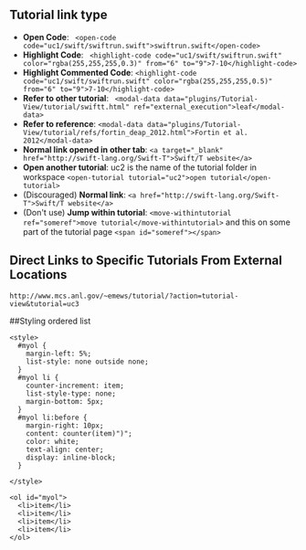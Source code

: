 ## Tutorial link type

- **Open Code**: ``` <open-code code="uc1/swift/swiftrun.swift">swiftrun.swift</open-code>```
- **Highlight Code**: ``` <highlight-code code="uc1/swift/swiftrun.swift" color="rgba(255,255,255,0.3)" from="6" to="9">7-10</highlight-code>```
- **Highlight Commented Code**: ```<highlight-code code="uc1/swift/swiftrun.swift" color="rgba(255,255,255,0.5)" from="6" to="9">7-10</highlight-code>```
- **Refer to other tutorial**: ``` <modal-data data="plugins/Tutorial-View/tutorial/swiftt.html" ref="external_execution">leaf</modal-data>```
- **Refer to reference**: ```<modal-data data="plugins/Tutorial-View/tutorial/refs/fortin_deap_2012.html">Fortin et al. 2012</modal-data>```
- **Normal link opened in other tab**: ```<a target="_blank" href="http://swift-lang.org/Swift-T">Swift/T website</a>```
- **Open another tutorial**: uc2 is the name of the tutorial folder in workspace ```<open-tutorial tutorial="uc2">open tutorial</open-tutorial>```
- (Discouraged) **Normal link**: ```<a href="http://swift-lang.org/Swift-T">Swift/T website</a>```
- (Don't use) **Jump within tutorial**: ```<move-withintutorial ref="someref">move tutorial</move-withintutorial>``` and this on some part of the tutorial page ```<span id="someref"></span>```

## Direct Links to Specific Tutorials From External Locations

```
http://www.mcs.anl.gov/~emews/tutorial/?action=tutorial-view&tutorial=uc3
```

##Styling ordered list

```
<style>
  #myol {
    margin-left: 5%;
    list-style: none outside none;
  }
  #myol li {
    counter-increment: item;
    list-style-type: none;
    margin-bottom: 5px;
  }
  #myol li:before {
    margin-right: 10px;
    content: counter(item)")";
    color: white;
    text-align: center;
    display: inline-block;
  }

</style>

<ol id="myol">
  <li>item</li>
  <li>item</li>
  <li>item</li>
  <li>item</li>
</ol>
```

